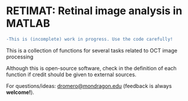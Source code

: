 # RETIMAT: Retinal image analysis in MATLAB

```diff
-This is (incomplete) work in progress. Use the code carefully!
```

This is a collection of functions for several tasks related to OCT image processing

Although this is open-source software, check in the definition of each function if credit should be given to external sources.

For questions/ideas: dromero@mondragon.edu (feedback is always **welcome!**).
